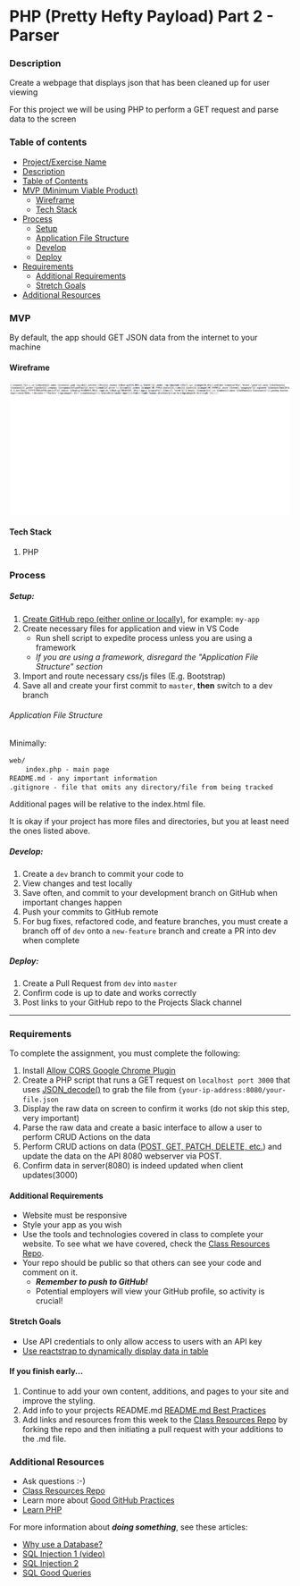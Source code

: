 # PHP (Pretty Hefty Payload) Part 2 - Parser

### Description

Create a webpage that displays json that has been cleaned up for user viewing

For this project we will be using PHP to perform a GET request and parse data to the screen

### Table of contents

<!--ts-->

- [Project/Exercise Name](<#PHP-(Pretty-Hefty-Payload)-Part-2---Parser>)
- [Description](#Description)
- [Table of Contents](#table-of-contents)
- [MVP (Minimum Viable Product)](#MVP)
  - [Wireframe](#Wireframe)
  - [Tech Stack](#Tech-Stack)
- [Process](#process)
  - [Setup](#Setup)
  - [Application File Structure](#Application-File-Structure)
  - [Develop](#Develop)
  - [Deploy](#Deploy)
- [Requirements](#Requirements)
  - [Additional Requirements](#Additional-Requirements)
  - [Stretch Goals](#Stretch-Goals)
- [Additional Resources](#Additional-Resources)
  <!--te-->

### MVP

By default, the app should GET JSON data from the internet to your machine

#### Wireframe

![wireframe](../wireframes/api-php-1.png)

#### Tech Stack

1. PHP

### Process

##### Setup:

1. [Create GitHub repo (either online or locally)](../git-instructions.md), for example: `my-app`
2. Create necessary files for application and view in VS Code
   - Run shell script to expedite process unless you are using a framework
   - _If you are using a framework, disregard the "Application File Structure" section_
3. Import and route necessary css/js files (E.g. Bootstrap)
4. Save all and create your first commit to `master`, **then** switch to a dev branch

###### Application File Structure

Minimally:

```
web/
    index.php - main page
README.md - any important information
.gitignore - file that omits any directory/file from being tracked
```

Additional pages will be relative to the index.html file.

It is okay if your project has more files and directories, but you at least need the ones listed above.

##### Develop:

1. Create a `dev` branch to commit your code to
2. View changes and test locally
3. Save often, and commit to your development branch on GitHub when important changes happen
4. Push your commits to GitHub remote
5. For bug fixes, refactored code, and feature branches, you must create a branch off of `dev` onto a `new-feature` branch and create a PR into dev when complete

##### Deploy:

1. Create a Pull Request from `dev` into `master`
2. Confirm code is up to date and works correctly
3. Post links to your GitHub repo to the Projects Slack channel

---

### Requirements

To complete the assignment, you must complete the following:

1. Install [Allow CORS Google Chrome Plugin](https://chrome.google.com/webstore/detail/allow-control-allow-origi/nlfbmbojpeacfghkpbjhddihlkkiljbi)
2. Create a PHP script that runs a GET request on `localhost port 3000` that uses [JSON_decode()](https://www.php.net/manual/en/function.json-decode.php) to grab the file from `{your-ip-address:8080/your-file.json`
3. Display the raw data on screen to confirm it works (do not skip this step, very important)
4. Parse the raw data and create a basic interface to allow a user to perform CRUD Actions on the data
5. Perform CRUD actions on data ([POST, GET, PATCH, DELETE, etc.](https://developer.mozilla.org/en-US/docs/Web/HTTP/Methods)) and update the data on the API 8080 webserver via POST.
6. Confirm data in server(8080) is indeed updated when client updates(3000)

#### Additional Requirements

- Website must be responsive
- Style your app as you wish
- Use the tools and technologies covered in class to complete your website. To see what we have covered, check the [Class Resources Repo](https://github.com/bootcamp-students/Resources).
- Your repo should be public so that others can see your code and comment on it.
  - _**Remember to push to GitHub!**_
  - Potential employers will view your GitHub profile, so activity is crucial!

#### Stretch Goals

- Use API credentials to only allow access to users with an API key
- [Use reactstrap to dynamically display data in table](http://reactstrap.github.io/components/tables/)

#### If you finish early...

1. Continue to add your own content, additions, and pages to your site and improve the styling.
2. Add info to your projects README.md [README.md Best Practices](https://gist.github.com/PurpleBooth/109311bb0361f32d87a2)
3. Add links and resources from this week to the [Class Resources Repo](https://github.com/bootcamp-students/Resources) by forking the repo and then initiating a pull request with your additions to the .md file.

### Additional Resources

- Ask questions :-)
- [Class Resources Repo](https://github.com/bootcamp-students/Resources)
- Learn more about [Good GitHub Practices](https://guides.github.com)
- [Learn PHP](https://www.w3schools.com/php/)

For more information about **_doing something_**, see these articles:

- [Why use a Database?](https://softwareengineering.stackexchange.com/questions/190482/why-use-a-database-instead-of-just-saving-your-data-to-disk)
- [SQL Injection 1 (video)](https://www.youtube.com/watch?v=ciNHn38EyRc)
- [SQL Injection 2](https://stackoverflow.com/questions/60174/how-can-i-prevent-sql-injection-in-php?rq=1)
- [SQL Good Queries](https://www.datacamp.com/community/tutorials/sql-tutorial-query)

